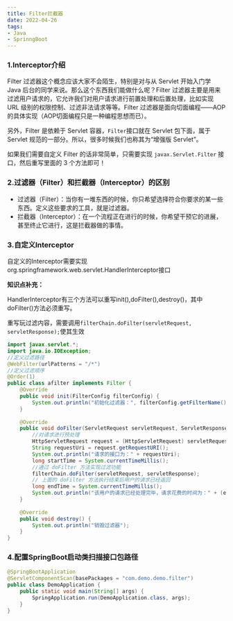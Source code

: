 ```yaml
---
title: Filter拦截器
date: 2022-04-26
tags: 
- Java
- SprinngBoot
---
```


### 1.Interceptor介绍

Filter 过滤器这个概念应该大家不会陌生，特别是对与从 Servlet 开始入门学 Java 后台的同学来说。那么这个东西我们能做什么呢？Filter 过滤器主要是用来过滤用户请求的，它允许我们对用户请求进行前置处理和后置处理，比如实现 URL 级别的权限控制、过滤非法请求等等。Filter 过滤器是面向切面编程——AOP 的具体实现（AOP切面编程只是一种编程思想而已）。

另外，Filter 是依赖于 Servlet 容器，`Filter`接口就在 Servlet 包下面，属于 Servlet 规范的一部分。所以，很多时候我们也称其为“增强版 Servlet”。

如果我们需要自定义 Filter 的话非常简单，只需要实现 `javax.Servlet.Filter` 接口，然后重写里面的 3 个方法即可！

### 2.过滤器（Filter）和拦截器（Interceptor）的区别

- 过滤器（Filter）：当你有一堆东西的时候，你只希望选择符合你要求的某一些东西。定义这些要求的工具，就是过滤器。
- 拦截器（Interceptor）：在一个流程正在进行的时候，你希望干预它的进展，甚至终止它进行，这是拦截器做的事情。

### 3.自定义Interceptor

自定义的Interceptor需要实现org.springframework.web.servlet.HandlerInterceptor接口

**知识点补充：**

HandlerInterceptor有三个方法可以重写init(),doFilter(),destroy()，其中doFilter()方法必须重写。

重写玩过滤内容，需要调用`filterChain.doFilter(servletRequest, servletResponse);`使其生效

```java
import javax.servlet.*;
import java.io.IOException;
//定义过滤路径
@WebFilter(urlPatterns = "/*")
//定义过滤顺序
@Order(1)
public class afilter implements Filter {
  	@Override
    public void init(FilterConfig filterConfig) {
        System.out.println("初始化过滤器：", filterConfig.getFilterName());
    }
  
    @Override
    public void doFilter(ServletRequest servletRequest, ServletResponse servletResponse, FilterChain filterChain) throws IOException, ServletException {
        //对请求进行预处理
        HttpServletRequest request = (HttpServletRequest) servletRequest;
        String requestUri = request.getRequestURI();
        System.out.println("请求的接口为：" + requestUri);
        long startTime = System.currentTimeMillis();
        //通过 doFilter 方法实现过滤功能
        filterChain.doFilter(servletRequest, servletResponse);
        // 上面的 doFilter 方法执行结束后用户的请求已经返回
        long endTime = System.currentTimeMillis();
        System.out.println("该用户的请求已经处理完毕，请求花费的时间为：" + (endTime - startTime));
    }
  
  	@Override
    public void destroy() {
        System.out.println("销毁过滤器");
    }
}
```

### 4.配置SpringBoot启动类扫描接口包路径

```java
@SpringBootApplication
@ServletComponentScan(basePackages = "com.demo.demo.filter")
public class DemoApplication {
    public static void main(String[] args) {
        SpringApplication.run(DemoApplication.class, args);
    }
}
```

